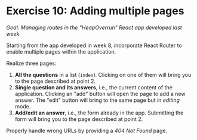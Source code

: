 # Exercise 10: Adding multiple pages

_Goal: Managing routes in the "HeapOverrun" React app developed last week._

Starting from the app developed in week 8, incorporate React Router to enable multiple pages within the application.

Realize three pages:

1. **All the questions** in a list (`index`). Clicking on one of them will bring you to the page described at point 2.
2. **Single question and its answers**, i.e., the current content of the application. Clicking an "add" button will open the page to add a new answer. The "edit" button will bring to the same page but in _editing_ mode.
3. **Add/edit an answer**, i.e., the form already in the app. Submitting the form will bring you to the page described at point 2.

Properly handle wrong URLs by providing a _404 Not Found_ page.
